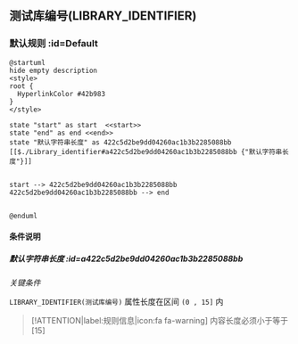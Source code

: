 ## 测试库编号(LIBRARY_IDENTIFIER) <!-- {docsify-ignore-all} -->

   

### 默认规则 :id=Default

```plantuml
@startuml
hide empty description
<style>
root {
  HyperlinkColor #42b983
}
</style>

state "start" as start  <<start>>
state "end" as end <<end>>
state "默认字符串长度" as 422c5d2be9dd04260ac1b3b2285088bb [[$./Library_identifier#a422c5d2be9dd04260ac1b3b2285088bb {"默认字符串长度"}]]


start --> 422c5d2be9dd04260ac1b3b2285088bb 
422c5d2be9dd04260ac1b3b2285088bb --> end 


@enduml
```

#### 条件说明

##### 默认字符串长度 :id=a422c5d2be9dd04260ac1b3b2285088bb


*关键条件*


`LIBRARY_IDENTIFIER(测试库编号)` 属性长度在区间 `(0 , 15]` 内

> [!ATTENTION|label:规则信息|icon:fa fa-warning]
> 内容长度必须小于等于[15]







